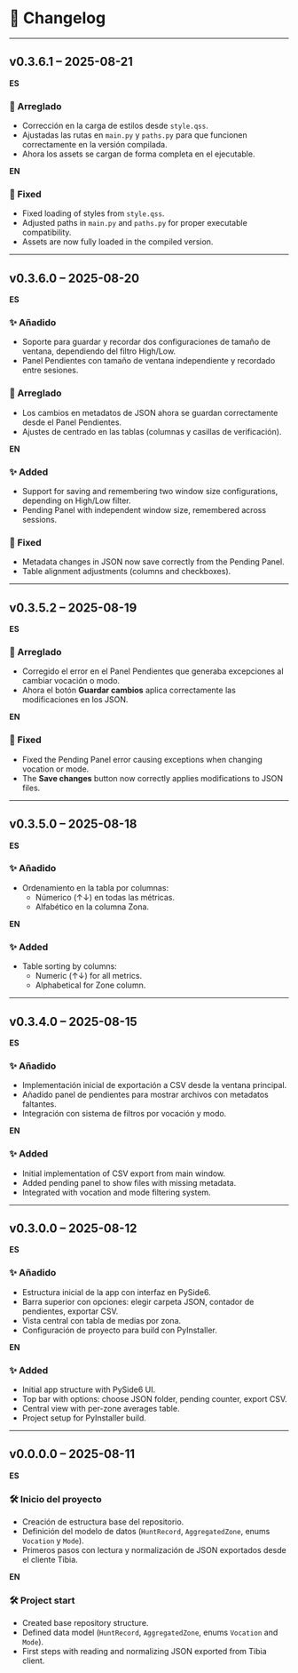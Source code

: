 # 📜 Changelog

---

## v0.3.6.1 – 2025-08-21

**ES**  
### 🔧 Arreglado  
- Corrección en la carga de estilos desde `style.qss`.  
- Ajustadas las rutas en `main.py` y `paths.py` para que funcionen correctamente en la versión compilada.  
- Ahora los assets se cargan de forma completa en el ejecutable.  

**EN**  
### 🔧 Fixed  
- Fixed loading of styles from `style.qss`.  
- Adjusted paths in `main.py` and `paths.py` for proper executable compatibility.  
- Assets are now fully loaded in the compiled version.  

---

## v0.3.6.0 – 2025-08-20

**ES**  
### ✨ Añadido  
- Soporte para guardar y recordar dos configuraciones de tamaño de ventana, dependiendo del filtro High/Low.  
- Panel Pendientes con tamaño de ventana independiente y recordado entre sesiones.  
### 🔧 Arreglado  
- Los cambios en metadatos de JSON ahora se guardan correctamente desde el Panel Pendientes.  
- Ajustes de centrado en las tablas (columnas y casillas de verificación).  

**EN**  
### ✨ Added  
- Support for saving and remembering two window size configurations, depending on High/Low filter.  
- Pending Panel with independent window size, remembered across sessions.  
### 🔧 Fixed  
- Metadata changes in JSON now save correctly from the Pending Panel.  
- Table alignment adjustments (columns and checkboxes).  

---

## v0.3.5.2 – 2025-08-19

**ES**  
### 🔧 Arreglado  
- Corregido el error en el Panel Pendientes que generaba excepciones al cambiar vocación o modo.  
- Ahora el botón **Guardar cambios** aplica correctamente las modificaciones en los JSON.  

**EN**  
### 🔧 Fixed  
- Fixed the Pending Panel error causing exceptions when changing vocation or mode.  
- The **Save changes** button now correctly applies modifications to JSON files.  

---

## v0.3.5.0 – 2025-08-18

**ES**  
### ✨ Añadido  
- Ordenamiento en la tabla por columnas:  
  - Númerico (↑↓) en todas las métricas.  
  - Alfabético en la columna Zona.  

**EN**  
### ✨ Added  
- Table sorting by columns:  
  - Numeric (↑↓) for all metrics.  
  - Alphabetical for Zone column.  

---

## v0.3.4.0 – 2025-08-15

**ES**  
### ✨ Añadido  
- Implementación inicial de exportación a CSV desde la ventana principal.  
- Añadido panel de pendientes para mostrar archivos con metadatos faltantes.  
- Integración con sistema de filtros por vocación y modo.  

**EN**  
### ✨ Added  
- Initial implementation of CSV export from main window.  
- Added pending panel to show files with missing metadata.  
- Integrated with vocation and mode filtering system.  

---

## v0.3.0.0 – 2025-08-12

**ES**  
### ✨ Añadido  
- Estructura inicial de la app con interfaz en PySide6.  
- Barra superior con opciones: elegir carpeta JSON, contador de pendientes, exportar CSV.  
- Vista central con tabla de medias por zona.  
- Configuración de proyecto para build con PyInstaller.  

**EN**  
### ✨ Added  
- Initial app structure with PySide6 UI.  
- Top bar with options: choose JSON folder, pending counter, export CSV.  
- Central view with per-zone averages table.  
- Project setup for PyInstaller build.  

---

## v0.0.0.0 – 2025-08-11

**ES**  
### 🛠️ Inicio del proyecto  
- Creación de estructura base del repositorio.  
- Definición del modelo de datos (`HuntRecord`, `AggregatedZone`, enums `Vocation` y `Mode`).  
- Primeros pasos con lectura y normalización de JSON exportados desde el cliente Tibia.  

**EN**  
### 🛠️ Project start  
- Created base repository structure.  
- Defined data model (`HuntRecord`, `AggregatedZone`, enums `Vocation` and `Mode`).  
- First steps with reading and normalizing JSON exported from Tibia client.  
